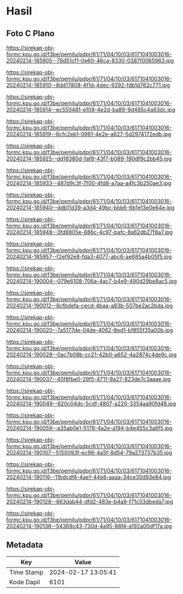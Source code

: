 # Hasil

## Foto C Plano

https://sirekap-obj-formc.kpu.go.id/f3be/pemilu/pdpr/61/71/04/10/03/6171041003016-20240214-185905--78d51cf1-0e60-46ca-8330-0387f0065963.jpg

https://sirekap-obj-formc.kpu.go.id/f3be/pemilu/pdpr/61/71/04/10/03/6171041003016-20240214-185910--8dd17808-4f1d-4dec-9292-fdb1d762c771.jpg

https://sirekap-obj-formc.kpu.go.id/f3be/pemilu/pdpr/61/71/04/10/03/6171041003016-20240214-185914--ec550481-e108-4e2d-ba89-9d485c4a83dc.jpg

https://sirekap-obj-formc.kpu.go.id/f3be/pemilu/pdpr/61/71/04/10/03/6171041003016-20240214-185919--6cfc2eb1-0981-4e2e-a627-5d2974172edb.jpg

https://sirekap-obj-formc.kpu.go.id/f3be/pemilu/pdpr/61/71/04/10/03/6171041003016-20240214-185925--dd18380d-faf8-43f7-b089-190df9c2bb45.jpg

https://sirekap-obj-formc.kpu.go.id/f3be/pemilu/pdpr/61/71/04/10/03/6171041003016-20240214-185933--487d9c3f-7f00-4fd8-a7aa-a4fc3b250ae3.jpg

https://sirekap-obj-formc.kpu.go.id/f3be/pemilu/pdpr/61/71/04/10/03/6171041003016-20240214-185940--ddb11d39-a3d4-49bc-bbb6-6b1e13e0e64e.jpg

https://sirekap-obj-formc.kpu.go.id/f3be/pemilu/pdpr/61/71/04/10/03/6171041003016-20240214-185948--3fd8805e-886c-4c97-bafc-8a62db27f8a7.jpg

https://sirekap-obj-formc.kpu.go.id/f3be/pemilu/pdpr/61/71/04/10/03/6171041003016-20240214-185957--f2ef92e8-fda3-4077-abc6-ae685a4b05f5.jpg

https://sirekap-obj-formc.kpu.go.id/f3be/pemilu/pdpr/61/71/04/10/03/6171041003016-20240214-190004--079e6108-706a-4ac7-b4e9-490d29be8ac5.jpg

https://sirekap-obj-formc.kpu.go.id/f3be/pemilu/pdpr/61/71/04/10/03/6171041003016-20240214-190012--8cfbdefa-cecd-4baa-a83b-507be2ac2bda.jpg

https://sirekap-obj-formc.kpu.go.id/f3be/pemilu/pdpr/61/71/04/10/03/6171041003016-20240214-190020--7a5177de-04de-4062-8ed1-bf855f35a00b.jpg

https://sirekap-obj-formc.kpu.go.id/f3be/pemilu/pdpr/61/71/04/10/03/6171041003016-20240214-190028--0ac7b08b-cc21-42b0-a652-4a2874c4de9c.jpg

https://sirekap-obj-formc.kpu.go.id/f3be/pemilu/pdpr/61/71/04/10/03/6171041003016-20240214-190037--45f8fbe0-29f5-4711-9a27-823de7c3aaae.jpg

https://sirekap-obj-formc.kpu.go.id/f3be/pemilu/pdpr/61/71/04/10/03/6171041003016-20240214-190049--620c04dc-5cdf-4807-a220-3354aa90fd48.jpg

https://sirekap-obj-formc.kpu.go.id/f3be/pemilu/pdpr/61/71/04/10/03/6171041003016-20240214-190059--a35ab0e1-5178-4a2e-a194-b4e455c3a6f5.jpg

https://sirekap-obj-formc.kpu.go.id/f3be/pemilu/pdpr/61/71/04/10/03/6171041003016-20240214-190107--5150093f-ec96-4a5f-8d54-79a273737b35.jpg

https://sirekap-obj-formc.kpu.go.id/f3be/pemilu/pdpr/61/71/04/10/03/6171041003016-20240214-190116--11bdcdf4-4ae1-44e8-aaaa-34ce30d93e84.jpg

https://sirekap-obj-formc.kpu.go.id/f3be/pemilu/pdpr/61/71/04/10/03/6171041003016-20240214-190128--863dab44-dfd2-483e-b4a9-f71c03dbeda7.jpg

https://sirekap-obj-formc.kpu.go.id/f3be/pemilu/pdpr/61/71/04/10/03/6171041003016-20240214-190138--54369c43-730d-4a95-88f4-a192a00df17a.jpg


## Metadata

| Key        | Value               |
| ---------- | ------------------- |
| Time Stamp | 2024-02-17 13:05:41 |
| Kode Dapil | 6101                |



